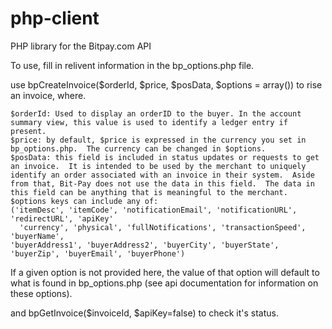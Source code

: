 php-client
==========

PHP library for the Bitpay.com API

To use, fill in relivent information in the bp_options.php file.

use 
    bpCreateInvoice($orderId, $price, $posData, $options = array())
to rise an invoice, where.

    $orderId: Used to display an orderID to the buyer. In the account summary view, this value is used to identify a ledger entry if present.
    $price: by default, $price is expressed in the currency you set in bp_options.php.  The currency can be changed in $options.
    $posData: this field is included in status updates or requests to get an invoice.  It is intended to be used by the merchant to uniquely identify an order associated with an invoice in their system.  Aside from that, Bit-Pay does not use the data in this field.  The data in this field can be anything that is meaningful to the merchant.
    $options keys can include any of: 
    ('itemDesc', 'itemCode', 'notificationEmail', 'notificationURL', 'redirectURL', 'apiKey'
      'currency', 'physical', 'fullNotifications', 'transactionSpeed', 'buyerName', 
    'buyerAddress1', 'buyerAddress2', 'buyerCity', 'buyerState', 'buyerZip', 'buyerEmail', 'buyerPhone')

If a given option is not provided here, the value of that option will default to what is found in bp_options.php
 (see api documentation for information on these options).

and
    bpGetInvoice($invoiceId, $apiKey=false)
to check it's status.
